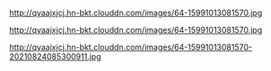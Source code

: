 http://qyaajxjcj.hn-bkt.clouddn.com/images/64-15991013081570.jpg

http://qyaajxjcj.hn-bkt.clouddn.com/images/64-15991013081570.jpg

http://qyaajxjcj.hn-bkt.clouddn.com/images/64-15991013081570-20210824085300911.jpg
